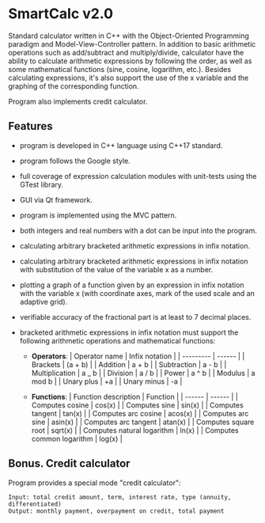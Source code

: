 # SmartCalc v2.0

Standard calculator written in C++ with the Object-Oriented Programming paradigm and Model-View-Controller pattern. In addition to basic arithmetic operations such as add/subtract and multiply/divide, calculator have the ability to calculate arithmetic expressions by following the order, as well as some mathematical functions (sine, cosine, logarithm, etc.). Besides calculating expressions, it's also support the use of the x variable and the graphing of the corresponding function.

Program also implements credit calculator.

## Features

- program is developed in C++ language using C++17 standard.
- program follows the Google style.
- full coverage of expression calculation modules with unit-tests using the GTest library.
- GUI via Qt framework.
- program is implemented using the MVC pattern.
- both integers and real numbers with a dot can be input into the program.
- calculating arbitrary bracketed arithmetic expressions in infix notation.
- calculating arbitrary bracketed arithmetic expressions in infix notation with substitution of the value of the variable x as a number.
- plotting a graph of a function given by an expression in infix notation with the variable x (with coordinate axes, mark of the used scale and an adaptive grid).
- verifiable accuracy of the fractional part is at least to 7 decimal places.
- bracketed arithmetic expressions in infix notation must support the following arithmetic operations and mathematical functions:

  - **Operators**:
    | Operator name | Infix notation |
    | --------- | ------ |
    | Brackets | (a + b) |
    | Addition | a + b |
    | Subtraction | a - b |
    | Multiplication | a \_ b |
    | Division | a / b |
    | Power | a ^ b |
    | Modulus | a mod b |
    | Unary plus | +a |
    | Unary minus | -a |

  - **Functions**:
    | Function description | Function |
    | ------ | ------ |
    | Computes cosine | cos(x) |
    | Computes sine | sin(x) |
    | Computes tangent | tan(x) |
    | Computes arc cosine | acos(x) |
    | Computes arc sine | asin(x) |
    | Computes arc tangent | atan(x) |
    | Computes square root | sqrt(x) |
    | Computes natural logarithm | ln(x) |
    | Computes common logarithm | log(x) |

## Bonus. Credit calculator

Program provides a special mode "credit calculator":

```
Input: total credit amount, term, interest rate, type (annuity, differentiated)
Output: monthly payment, overpayment on credit, total payment
```
